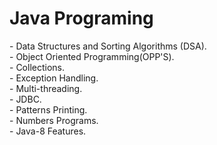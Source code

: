 <h1>Java Programing</h1>
- Data Structures and Sorting Algorithms (DSA).<br>
- Object Oriented Programming(OPP'S).<br>
- Collections.  <br>
- Exception Handling. <br>
- Multi-threading.   <br>
- JDBC.<br>
- Patterns Printing. <br>
- Numbers Programs. <br>
- Java-8 Features.

